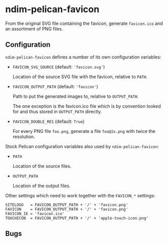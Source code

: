 ndim-pelican-favicon
====================

From the original SVG file containing the favicon, generate
`favicon.ico` and an assortment of PNG files.


Configuration
-------------

`ndim-pelican-favicon` defines a number of its own configuration variables:

  * `FAVICON_SVG_SOURCE` (default: `'favicon.svg'`)

    Location of the source SVG file with the favicon,
    relative to `PATH`.

  * `FAVICON_OUTPUT_PATH` (default: `'favicon'`)

    Path to put the generated images to, relative to `OUTPUT_PATH`.

    The one exception is the favicon.ico file which is by convention
    looked for and thus stored in `OUTPUT_PATH` directly.

  * `FAVICON_DOUBLE_RES` (default: `True`)

    For every PNG file `foo.png`, generate a file `foo@2x.png` with
    twice the resolution.

Stock Pelican configuration variables also used by `ndim-pelican-favicon`:

  * `PATH`

    Location of the source files.

  * `OUTPUT_PATH`

    Location of the output files.

Other settings which need to work together with the `FAVICON_*`
settings:

    SITELOGO   = FAVICON_OUTPUT_PATH + '/' + 'favicon.png'
    FAVICON    = FAVICON_OUTPUT_PATH + '/' + 'favicon.png'
    FAVICON_IE = 'favicon.ico'
    TOUCHICON  = FAVICON_OUTPUT_PATH + '/' + 'apple-touch-icon.png'


Bugs
----
